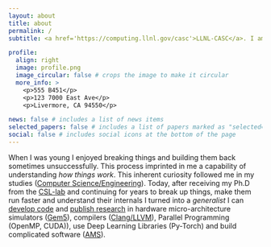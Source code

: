 ```yaml
---
layout: about
title: about
permalink: /
subtitle: <a href='https://computing.llnl.gov/casc'>LLNL-CASC</a>. I am pretty average in the grand scheme of things, and I am find with it. 

profile:
  align: right
  image: profile.png
  image_circular: false # crops the image to make it circular
  more_info: >
    <p>555 B451</p>
    <p>123 7000 East Ave</p>
    <p>Livermore, CA 94550</p>

news: false # includes a list of news items
selected_papers: false # includes a list of papers marked as "selected={true}"
social: false # includes social icons at the bottom of the page
---
```


When I was young I enjoyed breaking things and building them back sometimes unsuccessfully.
This process imprinted in me a capability of understanding *how things work*. 
This inherent curiosity followed me in my studies ([Computer Science/Engineering](https://www.e-ce.uth.gr/?lang=en)). 
Today, after receiving my Ph.D from the [CSL-lab](https://csl.e-ce.uth.gr/) and continuing for years to break up things, make them run faster and understand their internals I turned into a *generalist*
I can [develop code](repositories) and [publish research](publications) in hardware micro-architecture simulators ([Gem5](https://www.gem5.org/)), compilers ([Clang/LLVM](https://llvm.org/)), Parallel Programming (OpenMP, CUDA)),
use Deep Learning Libraries (Py-Torch) and build complicated software ([AMS](https://github.com/LLNL/AMS)).

